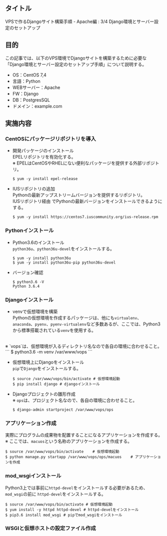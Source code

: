 ## タイトル
VPSで作るDjangoサイト構築手順 - Apache編 : 3/4 Django環境とサーバー設定のセットアップ

## 目的
この記事では、以下のVPS環境でDjangoサイトを構築するために必要な「Django環境とサーバー設定のセットアップ手順」について説明する。
- OS：CentOS 7,4
- 言語：Python
- WEBサーバー：Apache
- FW：Django
- DB：PostgresSQL
- ドメイン：example.com

## 実施内容
### CentOSにパッケージリポジトリを導入
- 開発パッケージのインストール<br>
EPELリポジトリを有効化する。<br>
※ EPELはCentOSやRHELにない便利なパッケージを提供する外部リポジトリ。
  ```
  $ yum -y install epel-release
  ```

- IUSリポジトリの追加<br>
Pythonの最新アップストリームバージョンを提供するリポジトリ。<br>
IUSリポジトリ経由 でPythonの最新バージョンをインストールできるようにする。<br>
  ```
  $ yum -y install https://centos7.iuscommunity.org/ius-release.rpm
  ```

### Pythonインストール
- Python3.6のインストール<br>
`python36u`、`python36u-devel`をインストールする。<br>
  ```
  $ yum -y install python36u
  $ yum -y install python36u-pip python36u-devel
  ```

- バージョン確認<br>
  ```
  $ python3.6 -V
  Python 3.6.4
  ```

### Djangoインストール
- venvで仮想環境を構築<br>
Pythonの仮想環境を作成するパッケージは、他にも`virtualenv`、`anaconda`、`pyenv`、`pyenv-virtualenv`など多数あるが、ここでは、Python3から標準搭載されている`venv`を使用する。<br>
<br>
※ `vops`は、仮想環境が入るディレクトリ名なので各自の環境に合わせること。
  ```
  $ python3.6 -m venv /var/www/vops
  ```

- 仮想環境上にDjangoをインストール<br>
`pip`で`Django`をインストールする。
  ```
  $ source /var/www/vops/bin/activate # 仮想環境起動
  $ pip install django # djangoインストール
  ```

- Djangoプロジェクトの雛形作成<br>
※ `ops`は、プロジェクト名なので、各自の環境に合わせること。
  ```
  $ django-admin startproject /var/www/vops/ops
  ```

### アプリケーション作成
実際にプログラムの成果物を配置することになるアプリケーションを作成する。
※ ここでは、`macuos`という名称のアプリケーションを作成する。
  ```
  $ source /var/www/vops/bin/activate    # 仮想環境起動
  $ python manage.py startapp /var/www/vops/ops/macuos    # アプリケーションを作成
  ```

### mod_wsgiインストール
Python3上では事前に`httpd-devel`をインストールする必要があるため、`mod_wsgi`の前に `httpd-devel`をインストールする。<br>
  ```
  $ source /var/www/vops/bin/activate # 仮想環境起動
  $ yum install -y httpd httpd-devel # httpd-develをインストール
  $ pip3.6 install mod_wsgi # pipでmod_wsgiをインストール
  ```

### WSGIと仮想ホストの設定ファイル作成
